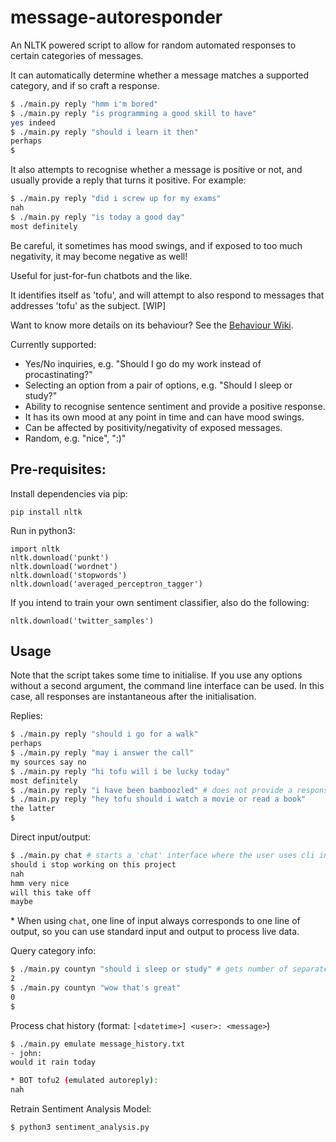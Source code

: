 # message-autoresponder

An NLTK powered script to allow for random automated responses to certain categories of messages.


It can automatically determine whether a message matches a supported category, and if so craft a response.
```bash
$ ./main.py reply "hmm i'm bored"
$ ./main.py reply "is programming a good skill to have"
yes indeed
$ ./main.py reply "should i learn it then"
perhaps
$
```

It also attempts to recognise whether a message is positive or not, and usually provide a reply that turns it positive. For example:
```bash
$ ./main.py reply "did i screw up for my exams"
nah
$ ./main.py reply "is today a good day"
most definitely
```
Be careful, it sometimes has mood swings, and if exposed to too much negativity, it may become negative as well!


Useful for just-for-fun chatbots and the like.

It identifies itself as 'tofu', and will attempt to also respond to messages that addresses 'tofu' as the subject. [WIP]

Want to know more details on its behaviour? See the [Behaviour Wiki](behaviour_wiki.md).

Currently supported:
- Yes/No inquiries, e.g. "Should I go do my work instead of procastinating?"
- Selecting an option from a pair of options, e.g. "Should I sleep or study?"
- Ability to recognise sentence sentiment and provide a positive response.
- It has its own mood at any point in time and can have mood swings.
- Can be affected by positivity/negativity of exposed messages.
- Random, e.g. "nice", ":)"

## Pre-requisites:
Install dependencies via pip:
```
pip install nltk
```

Run in python3:
```
import nltk
nltk.download('punkt')
nltk.download('wordnet')
nltk.download('stopwords')
nltk.download('averaged_perceptron_tagger')
```

If you intend to train your own sentiment classifier, also do the following:
```
nltk.download('twitter_samples')
```

## Usage

Note that the script takes some time to initialise. If you use any options without a second argument, the command line interface can be used. In this case, all responses are instantaneous after the initialisation.

Replies:
```bash
$ ./main.py reply "should i go for a walk"
perhaps
$ ./main.py reply "may i answer the call"
my sources say no
$ ./main.py reply "hi tofu will i be lucky today"
most definitely
$ ./main.py reply "i have been bamboozled" # does not provide a response as it is not within a supported message category
$ ./main.py reply "hey tofu should i watch a movie or read a book"
the latter
$
```
Direct input/output:
```bash
$ ./main.py chat # starts a 'chat' interface where the user uses cli input and the responses would be the cli output
should i stop working on this project
nah
hmm very nice
will this take off
maybe
```

\* When using `chat`, one line of input always corresponds to one line of output, so you can use standard input and output to process live data.

Query category info:
```bash
$ ./main.py countyn "should i sleep or study" # gets number of separate options that could be answered as yes/no individually
2
$ ./main.py countyn "wow that's great"
0
$
```
Process chat history (format: `[<datetime>] <user>: <message>`)
```bash
$ ./main.py emulate message_history.txt
- john:
would it rain today

* BOT tofu2 (emulated autoreply):
nah

```

Retrain Sentiment Analysis Model:
```bash
$ python3 sentiment_analysis.py
```
